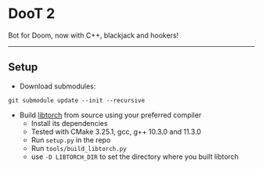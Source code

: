 DooT 2
======

Bot for Doom, now with C++, blackjack and hookers!

---

Setup
-----

- Download submodules:
```
git submodule update --init --recursive
```

- Build [libtorch](https://github.com/pytorch/pytorch) from source using your preferred compiler
  - Install its dependencies
  - Tested with CMake 3.25.1, gcc, g++ 10.3.0 and 11.3.0
  - Run `setup.py` in the repo
  - Run `tools/build_libtorch.py`
  - use `-D LIBTORCH_DIR` to set the directory where you built libtorch